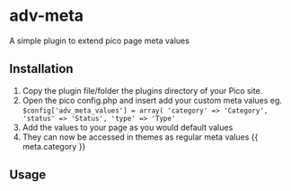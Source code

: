 adv-meta
========

A simple plugin to extend pico page meta values

Installation
-------------

1. Copy the plugin file/folder the plugins directory of your Pico site.
2. Open the pico config.php and insert add your custom meta values eg.
`$config['adv_meta_values'] = array(
    'category' => 'Category',
    'status' => 'Status',
    'type' => 'Type'`
3. Add the values to your page as you would default values
4. They can now be accessed in themes as regular meta values {{ meta.category }}

Usage
--------